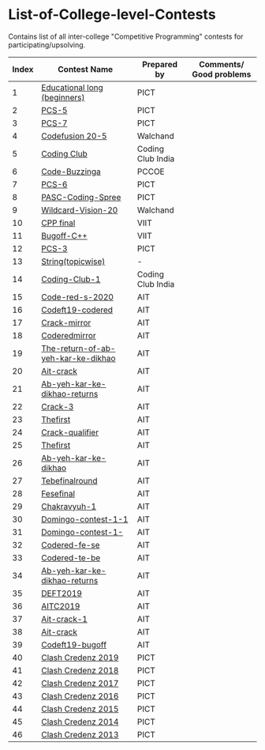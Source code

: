# List-of-College-level-Contests
Contains list of all inter-college "Competitive Programming" contests for participating/upsolving.

| Index | Contest Name | Prepared by | Comments/ Good problems |
| --- | --- | --- | --- |
| 1 | [Educational long (beginners)](https://www.hackerrank.com/pasc-educational-cp-round-1) | PICT |  |
| 2 | [PCS-5](https://www.hackerrank.com/pcs-5) | PICT |  |
| 3 | [PCS-7](https://www.hackerrank.com/pcs7) | PICT |  |
| 4 | [Codefusion 20-5](https://www.hackerrank.com/codefusion-20-5) | Walchand |  |
| 5 | [Coding Club](http://hackerrank.com/all-india-contest-by-coding-club-india) | Coding Club India |  |
| 6 | [Code-Buzzinga](http://hackerrank.com/codebuzzinga) | PCCOE |  |
| 7 | [PCS-6](http://hackerrank.com/pcs6) | PICT |  |
| 8 | [PASC-Coding-Spree](https://www.hackerrank.com/pasc-corona-coding-spree) | PICT |  |
| 9 | [Wildcard-Vision-20](https://www.hackerrank.com/aewcv2020) | Walchand |  |
| 10 | [CPP final](https://www.hackerrank.com/thefinalezzz) | VIIT |  |
| 11 | [Bugoff-C++](https://www.hackerrank.com/bugoff2cpp) | VIIT |  |
| 12 | [PCS-3](https://www.hackerrank.com/thirdpcscontest) | PICT |  |
| 13 | [String(topicwise)](https://www.hackerrank.com/string-long-contest/) | - |  |
| 14 | [Coding-Club-1](https://www.hackerrank.com/coding-club-all-india-contest) | Coding Club India |  |
| 15 | [Code-red-s-2020](https://www.hackerrank.com/contests/code-red-s-2020/challenge) | AIT |  |
| 16 | [Codeft19-codered](https://www.hackerrank.com/codeft19-codered) | AIT |  |
| 17 | [Crack-mirror](https://www.hackerrank.com/contests/crack-mirror/challenges) | AIT |  |
| 18 | [Coderedmirror](https://www.hackerrank.com/contests/coderedmirror/challenges) | AIT |  |
| 19 | [The-return-of-ab-yeh-kar-ke-dikhao](https://www.hackerrank.com/contests/the-return-of-ab-yeh-kar-ke-dikhao/challenges) | AIT |  |
| 20 | [Ait-crack](https://www.hackerrank.com/contests/ait-crack/challenges) | AIT |  |
| 21 | [Ab-yeh-kar-ke-dikhao-returns](https://www.hackerrank.com/contests/ab-yeh-kar-ke-dikhao-returns/challenges) | AIT |  |
| 22 | [Crack-3](https://www.hackerrank.com/contests/crack-3/challenges) | AIT |  |
| 23 | [Thefirst](https://www.hackerrank.com/contests/thefirst/challenges) | AIT |  |
| 24 | [Crack-qualifier](https://www.hackerrank.com/crack-qualifier) | AIT |  |
| 25 | [Thefirst](https://www.hackerrank.com/thefirst) | AIT |  |
| 26 | [Ab-yeh-kar-ke-dikhao](https://www.hackerrank.com/ab-yeh-kar-ke-dikhao) | AIT |  |
| 27 | [Tebefinalround](https://www.hackerrank.com/contests/tebefinalround) | AIT |  |
| 28 | [Fesefinal](https://www.hackerrank.com/contests/fesefinal) | AIT |  |
| 29 | [Chakravyuh-1](https://www.hackerrank.com/contests/chakravyuh-1) | AIT |  |
| 30 | [Domingo-contest-1-1](https://www.hackerrank.com/contests/-domingo-contest-1-1) | AIT |  |
| 31 | [Domingo-contest-1-](https://www.hackerrank.com/-domingo-contest-1-) | AIT |  |
| 32 | [Codered-fe-se](https://www.hackerrank.com/codered-fe-se) | AIT |  |
| 33 | [Codered-te-be](https://www.hackerrank.com/codered-te-be) | AIT |  |
| 34 | [Ab-yeh-kar-ke-dikhao-returns](https://www.hackerrank.com/ab-yeh-kar-ke-dikhao-returns) | AIT |  |
| 35 | [DEFT2019](https://www.codechef.com/DEFT2019) | AIT |  |
| 36 | [AITC2019](https://www.codechef.com/AITC2019) | AIT |  |
| 37 | [Ait-crack-1](https://www.hackerrank.com/ait-crack-1) | AIT |  |
| 38 | [Ait-crack](https://www.hackerrank.com/ait-crack) | AIT |  |
| 39 | [Codeft19-bugoff](https://www.hackerrank.com/codeft19-bugoff) | AIT |  |
| 40 | [Clash Credenz 2019](https://www.codechef.com/CCWI2019?itm_campaign=contest_listing) | PICT |  |
| 41 | [Clash Credenz 2018](https://www.codechef.com/CCWC2018?itm_campaign=contest_listing) | PICT |  |
| 42 | [Clash Credenz 2017](https://www.codechef.com/CLCW2017?itm_campaign=contest_listing) | PICT |  |
| 43 | [Clash Credenz 2016](https://www.codechef.com/CCWR2016?itm_campaign=contest_listing) | PICT |  |
| 44 | [Clash Credenz 2015](https://www.codechef.com/CCWC2015?itm_campaign=contest_listing) | PICT |  |
| 45 | [Clash Credenz 2014](https://www.codechef.com/CLASH14?itm_campaign=contest_listing) | PICT |  |
| 46 | [Clash Credenz 2013](https://www.codechef.com/CLASH13?itm_campaign=contest_listing) | PICT |  |


